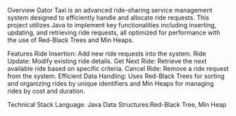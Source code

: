 Overview
Gator Taxi is an advanced ride-sharing service management system designed to efficiently handle and allocate ride requests. This project utilizes Java to implement key functionalities including inserting, updating, and retrieving ride requests, all optimized for performance with the use of Red-Black Trees and Min Heaps.

Features
Ride Insertion: Add new ride requests into the system.
Ride Update: Modify existing ride details.
Get Next Ride: Retrieve the next available ride based on specific criteria.
Cancel Ride: Remove a ride request from the system.
Efficient Data Handling: Uses Red-Black Trees for sorting and organizing rides by unique identifiers and Min Heaps for managing rides by cost and duration.


Technical Stack
Language: Java
Data Structures:Red-Black Tree, Min Heap
